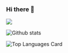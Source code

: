 ### Hi there 👋

<!--
**PratibhaHalyal/PratibhaHalyal** is a ✨ _special_ ✨ repository because its `README.md` (this file) appears on your GitHub profile.

Here are some ideas to get you started:

- 🔭 I’m currently working on ...
- 🌱 I’m currently learning ...
- 👯 I’m looking to collaborate on ...
- 🤔 I’m looking for help with ...
- 💬 Ask me about ...
- 📫 How to reach me: ...
- 😄 Pronouns: ...
- ⚡ Fun fact: ...
-->
![]("file:///C:/Users/HP/Downloads/wavinghand-html/wavinghand-html/dist/index.html?username=PratibhaHalyal")


![Github stats](https://github-readme-stats.vercel.app/api?username=PratibhaHalyal&theme=highcontrast&show_icons=true&count_private=true)

![Top Languages Card](https://github-readme-stats.vercel.app/api/top-langs/?username=PratibhaHalyal)
